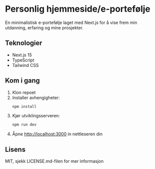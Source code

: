 # Personlig hjemmeside/e-portefølje

En minimalistisk e-portefølje laget med Next.js for å vise frem min utdanning, erfaring og mine prosjekter. 


## Teknologier

- Next.js 15
- TypeScript
- Tailwind CSS

## Kom i gang

1. Klon repoet
2. Installer avhengigheter:
   ```bash
   npm install
   ```
3. Kjør utviklingsserveren:
   ```bash
   npm run dev
   ```
4. Åpne [http://localhost:3000](http://localhost:3000) in nettleseren din

## Lisens

MIT, sjekk LICENSE.md-filen for mer informasjon